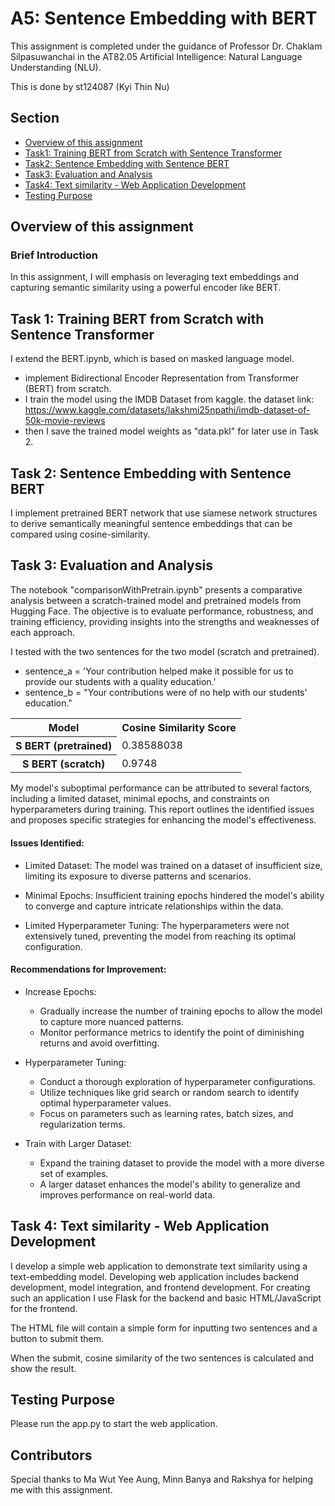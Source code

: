 # A5: Sentence Embedding with BERT

This assignment is completed under the guidance of Professor Dr. Chaklam Silpasuwanchai in the AT82.05 Artificial Intelligence: Natural Language Understanding (NLU).

This is done by st124087 (Kyi Thin Nu)

## Section
- [Overview of this assignment](#overview-of-this-assignment)
- [ Task1: Training BERT from Scratch with Sentence Transformer ](#task-1-training-bert-from-scratch-with-sentence-transformer)
- [ Task2: Sentence Embedding with Sentence BERT](#task-2-sentence-embedding-with-sentence-bert)
- [ Task3: Evaluation and Analysis](#task-3-evaluation-and-analysis)
- [ Task4: Text similarity - Web Application Development](#task-4-text-similarity---web-application-development)
- [Testing Purpose](#testing)

## Overview of this assignment

### Brief Introduction
In this assignment, I will emphasis on leveraging text embeddings and capturing semantic similarity using a powerful encoder like BERT.

## Task 1: Training BERT from Scratch with Sentence Transformer
I extend the BERT.ipynb, which is based on masked language model.  
- implement Bidirectional Encoder Representation from Transformer (BERT) from scratch.
- I train the model using the IMDB Dataset from kaggle. 
the dataset link: https://www.kaggle.com/datasets/lakshmi25npathi/imdb-dataset-of-50k-movie-reviews
- then I save the trained model weights as "data.pkl" for later use in Task 2.

## Task 2: Sentence Embedding with Sentence BERT
I implement pretrained BERT network that use siamese network structures to derive semantically meaningful sentence embeddings that can be compared using cosine-similarity.

## Task 3: Evaluation and Analysis

The notebook "comparisonWithPretrain.ipynb" presents a comparative analysis between a scratch-trained model and pretrained models from Hugging Face. The objective is to evaluate performance, robustness, and training efficiency, providing insights into the strengths and weaknesses of each approach.

I tested with the two sentences for the two model (scratch and pretrained).
- sentence_a = 'Your contribution helped make it possible for us to provide our students with a quality education.'
- sentence_b = "Your contributions were of no help with our students' education."

<table>
    <tr>
        <th>Model</th>
        <th>Cosine Similarity Score</th>
    </tr>
    <tr>
        <th>S BERT (pretrained) </td>
        <td> 0.38588038 </td>
    </tr>
    <tr>
        <th>S BERT (scratch) </td>
        <td> 0.9748 </td>
    </tr>
    <tr></tr>
</table> 

My model's suboptimal performance can be attributed to several factors, including a limited dataset, minimal epochs, and constraints on hyperparameters during training. This report outlines the identified issues and proposes specific strategies for enhancing the model's effectiveness.

<h4> Issues Identified: </h4>

- Limited Dataset: The model was trained on a dataset of insufficient size, limiting its exposure to diverse patterns and scenarios.

- Minimal Epochs: Insufficient training epochs hindered the model's ability to converge and capture intricate relationships within the data.

- Limited Hyperparameter Tuning: The hyperparameters were not extensively tuned, preventing the model from reaching its optimal configuration.

<h4> Recommendations for Improvement: </h4>

- Increase Epochs:

    -   Gradually increase the number of training epochs to allow the model to capture more nuanced patterns.
    - Monitor performance metrics to identify the point of diminishing returns and avoid overfitting. 

- Hyperparameter Tuning:

    - Conduct a thorough exploration of hyperparameter configurations.
    - Utilize techniques like grid search or random search to identify optimal hyperparameter values.
    - Focus on parameters such as learning rates, batch sizes, and regularization terms.

- Train with Larger Dataset:

    - Expand the training dataset to provide the model with a more diverse set of examples.
    - A larger dataset enhances the model's ability to generalize and improves performance on real-world data.


## Task 4: Text similarity - Web Application Development
I develop a simple web application to demonstrate text similarity using a text-embedding model. 
Developing web application includes backend development, model integration, and frontend development. For creating such an application I use Flask for the backend and basic HTML/JavaScript for the frontend.

The HTML file will contain a simple form for inputting two sentences and a button to submit them.

When the submit, cosine similarity of the two sentences is calculated and show the result.

## Testing Purpose

Please run the app.py to start the web application.

## Contributors
Special thanks to Ma Wut Yee Aung, Minn Banya and Rakshya for helping me with this assignment.